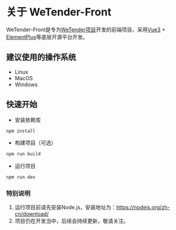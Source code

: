 # 关于 WeTender-Front

WeTender-Front是专为[WeTender项目](https://github.com/Belowkm/WeTender)开发的前端项目，采用[Vue3](https://cn.vuejs.org/) + [ElementPlus](https://element-plus.org/zh-CN/)等底层开源平台开发。

## 建议使用的操作系统

- Linux
- MacOS
- Windows

## 快速开始

- 安装依赖库

```sh
npm install
```

- 构建项目（可选）

```sh
npm run build
```

- 运行项目

```sh
npm run dev
```

### 特别说明

1. 运行项目前请先安装Node.js，安装地址为：<https://nodejs.org/zh-cn/download/>
2. 项目仍在开发当中，后续会持续更新，敬请关注。
